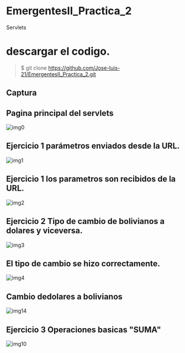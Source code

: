 # EmergentesII_Practica_2
Servlets
# descargar el codigo.
>$ git clone https://github.com/Jose-luis-21/EmergentesII_Practica_2.git

Captura
---

## Pagina principal del servlets

![img0](https://user-images.githubusercontent.com/54046238/83977688-73578180-a8d0-11ea-8848-9651783b92cd.png)

## Ejercicio 1 parámetros enviados desde la URL.

![img1](https://user-images.githubusercontent.com/54046238/83977883-a9493580-a8d1-11ea-87b2-387a687f9345.png)

## Ejercicio 1 los parametros son recibidos de la URL.

![img2](https://user-images.githubusercontent.com/54046238/83977928-f0cfc180-a8d1-11ea-8d15-9a0a4f8496e3.png)

## Ejercicio 2 Tipo de cambio de bolivianos a dolares y viceversa.

![img3](https://user-images.githubusercontent.com/54046238/83977986-59b73980-a8d2-11ea-965c-92313e61319c.png)

## El tipo de cambio se hizo correctamente.

![img4](https://user-images.githubusercontent.com/54046238/83978025-a1d65c00-a8d2-11ea-859a-87820fd08865.png)

## Cambio dedolares a bolivianos

![img14](https://user-images.githubusercontent.com/54046238/83980794-8412f200-a8e6-11ea-82a1-71ac6f558001.png)

## Ejercicio 3 Operaciones basicas "SUMA"

![img10](https://user-images.githubusercontent.com/54046238/83980835-d94f0380-a8e6-11ea-812e-6acfe4727e1e.png)
